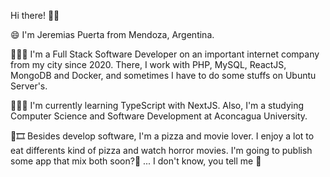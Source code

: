 Hi there! 👋🏼

  
😄 I'm Jeremias Puerta from Mendoza, Argentina. 
  
👨🏻‍💻 I'm a Full Stack Software Developer on an important internet company from my city since 2020. There, I work with PHP, MySQL, ReactJS, MongoDB and Docker, and sometimes I have to do some stuffs on Ubuntu Server's. 

🧑🏻‍🎓 I'm currently learning TypeScript with NextJS. Also, I'm a studying Computer Science and Software Development at Aconcagua University.

  
🍕🎞️  Besides develop software, I'm a pizza and movie lover. I enjoy a lot to eat differents kind of pizza and watch horror movies. I'm going to publish some app that mix both soon?👀 ... I don't know, you tell me  🤫

